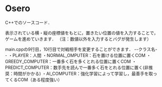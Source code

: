 # Osero
C++でのソースコード．

表示されている横・縦の座標値をもとに，置きたい位置の値を入力することで，ゲームを進めていきます．
（注：数値以外を入力するとバグが発生します）

main.cppの9行目，10行目で対戦相手を変更することができます．
--クラス名--
・PLAYER：人間
・NORMAL_OMPUTER：石を置ける位置に置くCOM
・GREEDY_COMPUTER：一番多く石を多くとれる位置に置くCOM
・PREDICT_COMPUTER：数手先を読んで一番多く石をとれる位置に置く(非推奨：時間がかかる)
・AI_COMPUTER：強化学習によって学習し，最善手を取ってくるCOM（ある程度強い）
